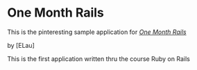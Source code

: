 # One Month Rails

This is the pinteresting sample application for 
[*One Month Rails*](http://onemonthrails.com)

by [ELau]

This is the first application written thru the course Ruby on Rails